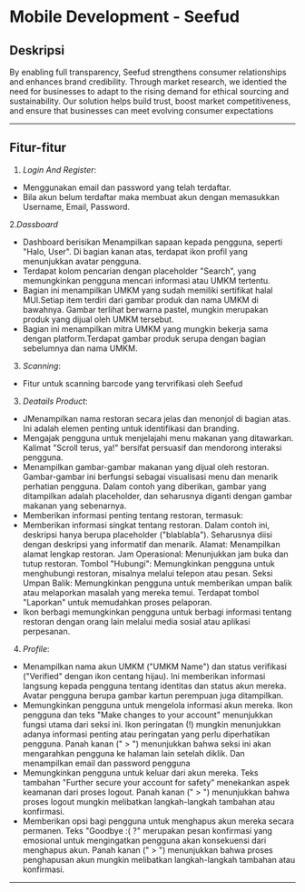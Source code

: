 # Mobile Development - Seefud

## Deskripsi
By enabling full transparency, Seefud strengthens consumer relationships and enhances brand credibility. Through market research, we identied the need for businesses to adapt to the rising demand for ethical sourcing and sustainability. Our solution helps build trust, boost market competitiveness, and ensure that businesses can meet evolving consumer expectations

---

## Fitur-fitur
1. *Login And Register*:

- Menggunakan email dan password yang telah terdaftar.
- Bila akun belum terdaftar maka membuat akun dengan memasukkan Username, Email, Password.

2.*Dassboard*

- Dashboard berisikan Menampilkan sapaan kepada pengguna, seperti "Halo, User".
Di bagian kanan atas, terdapat ikon profil yang menunjukkan avatar pengguna.
- Terdapat kolom pencarian dengan placeholder "Search", yang memungkinkan pengguna mencari informasi atau UMKM tertentu.
- Bagian ini menampilkan UMKM yang sudah memiliki sertifikat halal MUI.Setiap item terdiri dari gambar produk dan nama UMKM di bawahnya. Gambar terlihat berwarna pastel, mungkin merupakan produk yang dijual oleh UMKM tersebut.
- Bagian ini menampilkan mitra UMKM yang mungkin bekerja sama dengan platform.Terdapat gambar produk serupa dengan bagian sebelumnya dan nama UMKM.
  
3. *Scanning*:

- Fitur untuk scanning barcode yang tervrifikasi oleh Seefud

3. *Deatails Product*:

- JMenampilkan nama restoran secara jelas dan menonjol di bagian atas. Ini adalah elemen penting untuk identifikasi dan branding.
- Mengajak pengguna untuk menjelajahi menu makanan yang ditawarkan. Kalimat "Scroll terus, ya!" bersifat persuasif dan mendorong interaksi pengguna.
- Menampilkan gambar-gambar makanan yang dijual oleh restoran. Gambar-gambar ini berfungsi sebagai visualisasi menu dan menarik perhatian pengguna. Dalam contoh yang diberikan, gambar yang ditampilkan adalah placeholder, dan seharusnya diganti dengan gambar makanan yang sebenarnya.
- Memberikan informasi penting tentang restoran, termasuk:
- Memberikan informasi singkat tentang restoran. Dalam contoh ini, deskripsi hanya berupa placeholder ("blablabla"). Seharusnya diisi dengan deskripsi yang informatif dan menarik.
Alamat: Menampilkan alamat lengkap restoran.
Jam Operasional: Menunjukkan jam buka dan tutup restoran.
Tombol "Hubungi": Memungkinkan pengguna untuk menghubungi restoran, misalnya melalui telepon atau pesan.
Seksi Umpan Balik: Memungkinkan pengguna untuk memberikan umpan balik atau melaporkan masalah yang mereka temui. Terdapat tombol "Laporkan" untuk memudahkan proses pelaporan.
- Ikon berbagi memungkinkan pengguna untuk berbagi informasi tentang restoran dengan orang lain melalui media sosial atau aplikasi perpesanan.

4. *Profile*:

- Menampilkan nama akun UMKM ("UMKM Name") dan status verifikasi ("Verified" dengan ikon centang hijau). Ini memberikan informasi langsung kepada pengguna tentang identitas dan status akun mereka. Avatar pengguna berupa gambar kartun perempuan juga ditampilkan.
- Memungkinkan pengguna untuk mengelola informasi akun mereka. Ikon pengguna dan teks "Make changes to your account" menunjukkan fungsi utama dari seksi ini. Ikon peringatan (!) mungkin menunjukkan adanya informasi penting atau peringatan yang perlu diperhatikan pengguna. Panah kanan (" > ") menunjukkan bahwa seksi ini akan mengarahkan pengguna ke halaman lain setelah diklik. Dan menampilkan email dan password pengguna
- Memungkinkan pengguna untuk keluar dari akun mereka. Teks tambahan "Further secure your account for safety" menekankan aspek keamanan dari proses logout. Panah kanan (" > ") menunjukkan bahwa proses logout mungkin melibatkan langkah-langkah tambahan atau konfirmasi.
- Memberikan opsi bagi pengguna untuk menghapus akun mereka secara permanen. Teks "Goodbye :( ?" merupakan pesan konfirmasi yang emosional untuk mengingatkan pengguna akan konsekuensi dari menghapus akun. Panah kanan (" > ") menunjukkan bahwa proses penghapusan akun mungkin melibatkan langkah-langkah tambahan atau konfirmasi.

---

